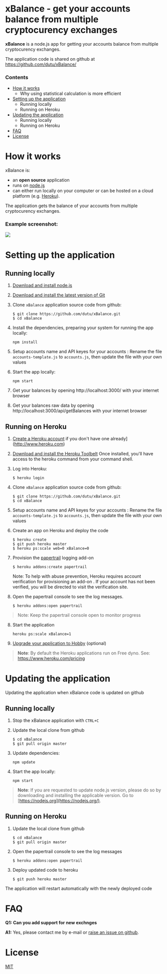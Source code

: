 xBalance - get your accounts balance from multiple cryptocurency exchanges
====================

**xBalance** is a node.js app for getting your accounts balance from multiple cryptocurency exchanges.

The application code is shared on github at https://github.com/dutu/xBalance/

### Contents
* [How it works](#how-it-works)
	* Why using statistical calculation is more efficient
* [Setting up the application](#setting-up-the-application)
    * Running locally
    * Running on Heroku
* [Updating the application](#updating-the-application)
    * Running locally
    * Running on Heroku
* [FAQ](#faq)
* [License](#license) 


# How it works

xBalance is:

- an **open source** application
- runs on [node.js](http://nodejs.org/)
- can either run locally on your computer or can be hosted on a cloud platform (e.g. [Heroku](http://www.heroku.com "Heroku")).

The application gets the balance of your accounts from multiple cryptocurency exchanges. 

### Example screenshot:

![](http://i.imgur.com/HiX3yz4.jpg)



# Setting up the application

## Running locally

1. [Download and install node.js](http://nodejs.org/)

2. [Download and install the latest version of Git](http://git-scm.com/downloads "Download and install the latest version of Git")

3. Clone `xBalance` application source code from github:

    ```
    $ git clone https://github.com/dutu/xBalance.git
    $ cd xBalance
    ```
4. Install the dependencies, preparing your system for running the app locally:

    ```
    npm install
    ```

5. Setup accounts name and API keyes for your accounts :
    Rename the file `accounts-template.js` to `accounts.js`, then update the file with your own values
    
6. Start the app locally:

    ```
    npm start
    ```

7. Get your balances by opening http://localhost:3000/ with your internet browser

8. Get your balances raw data by opening http://localhost:3000/api/getBalances with your internet browser

    
## Running on Heroku


1. [Create a Heroku account]([https://signup.heroku.com/dc] "Create a Heroku account") if you don't have one already](http://www.heroku.com)

2. [Download and install the Heroku Toolbelt](https://toolbelt.heroku.com/ "Download and install the Heroku Toolbelt")
Once installed, you'll have access to the heroku command from your command shell.

3. Log into Heroku:

    ```
    $ heroku login
    ```
 
4. Clone `xBalance` application source code from github:

    ```
    $ git clone https://github.com/dutu/xBalance.git
    $ cd xBalance
    ```

5. Setup accounts name and API keyes for your accounts :
    Rename the file `accounts-template.js` to `accounts.js`, then update the file with your own values

6. Create an app on Heroku and deploy the code
    
    ```
    $ heroku create
    $ git push heroku master
    $ heroku ps:scale web=0 xBalance=0
    ```
    
7. Provision the [papertrail](https://devcenter.heroku.com/articles/papertrail) logging add-on
    ```
    $ heroku addons:create papertrail
    ```
    
    Note: To help with abuse prevention, Heroku requires account verification for provisioning an add-on . If your account has not been verified, you will be directed to visit the verification site.


7. Open the papertrail console to see the log messages. 
    ```
    $ heroku addons:open papertrail
    ```
> Note: Keep the papertrail console open to monitor progress
    
8. Start the application
    ```
    heroku ps:scale xBalance=1
    ```

10. [Upgrade your application to Hobby](https://dashboard.heroku.com/) (optional)
> **Note**: By default the Heroku applications run on Free dyno. See: https://www.heroku.com/pricing 


# Updating the application

Updating the application when xBalance code is updated on github

## Running locally

1. Stop the xBalance application with `CTRL+C` 

3. Update the local clone from github
    ```
    $ cd xBalance
    $ git pull origin master
    ```

4. Update dependencies:

    ```
    npm update
    ```

5. Start the app locally:

    ```
    npm start
    ```

> **Note**: If you are requested to update node.js version, please do so by downloading and installing the applicable version. Go to [https://nodejs.org](https://nodejs.org/).


## Running on Heroku

1. Update the local clone from github
    ```
    $ cd xBalance
    $ git pull origin master
    ```

2. Open the papertrail console to see the log messages 
    ```
    $ heroku addons:open papertrail
    ```

3. Deploy updated code to heroku 
    ```
    $ git push heroku master
    ```
The application will restart automatically with the newly deployed code 

     
# FAQ

**Q1: Can you add support for new exchnges**

**A1:** Yes, please contact me by e-mail or [raise an issue on github](https://github.com/dutu/xBalance/issues).


# License #

[MIT](LICENSE)